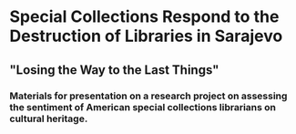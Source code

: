# Special Collections Respond to the Destruction of Libraries in Sarajevo
##  "Losing the Way to the Last Things"
### Materials for presentation on a research project on assessing the sentiment of American special collections librarians on cultural heritage.
